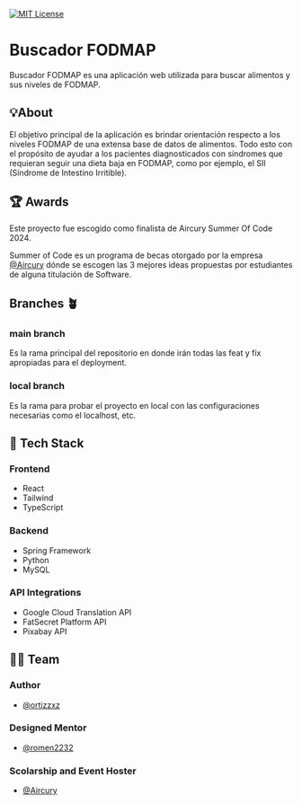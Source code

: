 
[![MIT License](https://img.shields.io/badge/License-MIT-green.svg)](https://choosealicense.com/licenses/mit/)

# Buscador FODMAP   

Buscador FODMAP es una aplicación web utilizada para buscar alimentos y sus niveles de FODMAP. 


## 💡About 

El objetivo principal de la aplicación es brindar orientación respecto a los niveles FODMAP de una extensa base de datos de alimentos. Todo esto con el propósito de ayudar a los pacientes diagnosticados con síndromes que requieran seguir una dieta baja en FODMAP, como por ejemplo, el SII (Síndrome de Intestino Irritible).

## 🏆 Awards 

Este proyecto fue escogido como finalista de Aircury Summer Of Code 2024. 

Summer of Code es un programa de becas otorgado por la empresa [@Aircury](https://github.com/aircury) dónde se escogen las 3 mejores ideas propuestas por estudiantes de alguna titulación de Software. 

## Branches 🪴
### main branch
Es la rama principal del repositorio en donde irán todas las feat y fix apropiadas para el deployment.
### local branch
Es la rama para probar el proyecto en local con las configuraciones necesarias como el localhost, etc.

## 🧰 Tech Stack
### Frontend 

- React
- Tailwind
- TypeScript

### Backend

- Spring Framework
- Python
- MySQL

### API Integrations 

- Google Cloud Translation API
- FatSecret Platform API
- Pixabay API
## 🧑‍💻 Team 

### Author
- [@ortizzxz](https://github.com/ortizzxz)

### Designed Mentor
- [@romen2232](https://github.com/romen2232)

### Scolarship and Event Hoster 
- [@Aircury](https://github.com/aircury)
